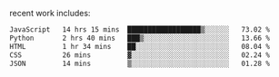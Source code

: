 
<!--<img width="1415" height="100" alt="blu" src="https://github.com/rdsilva01/rdsilva01/assets/101207588/deb060e5-d035-4f09-b511-e3f50605b207">-->

<!-- \> Enthusiastic about developing and building solutions <br>
\> Computer Science and Engineering @ UBI -->

<!-- <a href="https://www.rodrigosilva.live/">personal website</a> 🏁 -->

<!-- ![](https://komarev.com/ghpvc/?username=rdsilva01) -->

recent work includes:
<!--START_SECTION:waka-->

```txt
JavaScript   14 hrs 15 mins  ██████████████████▒░░░░░░   73.02 %
Python       2 hrs 40 mins   ███▒░░░░░░░░░░░░░░░░░░░░░   13.66 %
HTML         1 hr 34 mins    ██░░░░░░░░░░░░░░░░░░░░░░░   08.04 %
CSS          26 mins         ▓░░░░░░░░░░░░░░░░░░░░░░░░   02.24 %
JSON         14 mins         ▒░░░░░░░░░░░░░░░░░░░░░░░░   01.28 %
```

<!--END_SECTION:waka-->

